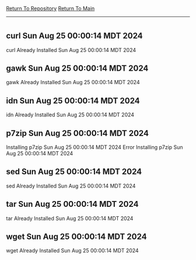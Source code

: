 [Return To Repository](https://github.com/DigitalWarrior/piholeparser/)
[Return To Main](https://github.com/DigitalWarrior/piholeparser/blob/master/RecentRunLogs/Mainlog.md)
____________________________________
# 
## curl Sun Aug 25 00:00:14 MDT 2024
curl Already Installed Sun Aug 25 00:00:14 MDT 2024
## gawk Sun Aug 25 00:00:14 MDT 2024
gawk Already Installed Sun Aug 25 00:00:14 MDT 2024
## idn Sun Aug 25 00:00:14 MDT 2024
idn Already Installed Sun Aug 25 00:00:14 MDT 2024
## p7zip Sun Aug 25 00:00:14 MDT 2024
Installing p7zip Sun Aug 25 00:00:14 MDT 2024
Error Installing p7zip Sun Aug 25 00:00:14 MDT 2024
## sed Sun Aug 25 00:00:14 MDT 2024
sed Already Installed Sun Aug 25 00:00:14 MDT 2024
## tar Sun Aug 25 00:00:14 MDT 2024
tar Already Installed Sun Aug 25 00:00:14 MDT 2024
## wget Sun Aug 25 00:00:14 MDT 2024
wget Already Installed Sun Aug 25 00:00:14 MDT 2024
